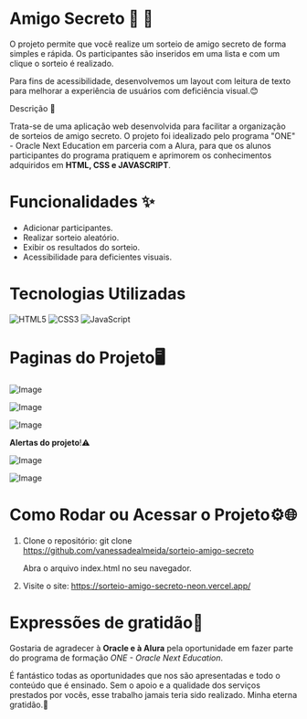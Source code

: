 # Amigo Secreto 🎁 🎉 

O projeto permite que você realize um sorteio de amigo secreto de forma simples e rápida. Os participantes são inseridos em uma lista e com um clique o sorteio é realizado.

Para fins de acessibilidade, desenvolvemos um layout com leitura de texto para melhorar a experiência de usuários com deficiência visual.😊

Descrição 📜

Trata-se de uma aplicação web desenvolvida para facilitar a organização de sorteios de amigo secreto. O projeto foi idealizado pelo programa "ONE" - Oracle Next Education em parceria com a Alura, para que os alunos participantes do programa pratiquem e aprimorem os conhecimentos adquiridos em **HTML, CSS e JAVASCRIPT**. 

# Funcionalidades ✨

- Adicionar participantes.
- Realizar sorteio aleatório.
- Exibir os resultados do sorteio.
- Acessibilidade para deficientes visuais. 

# Tecnologias Utilizadas

![HTML5](https://img.shields.io/badge/html5-%23E34F26.svg?style=for-the-badge&logo=html5&logoColor=white) ![CSS3](https://img.shields.io/badge/css3-%231572B6.svg?style=for-the-badge&logo=css3&logoColor=white) ![JavaScript](https://img.shields.io/badge/javascript-%23323330.svg?style=for-the-badge&logo=javascript&logoColor=%23F7DF1E)

# Paginas do Projeto🖥️
![Image](https://github.com/user-attachments/assets/7bece620-b31b-45fc-91f6-03bec7cd9196)

![Image](https://github.com/user-attachments/assets/87e9d712-25ab-4865-8b42-1b7bb035a91b)

![Image](https://github.com/user-attachments/assets/ecc1aa10-ca68-44e0-a285-3f32a8829039)

**Alertas do projeto**!⚠

![Image](https://github.com/user-attachments/assets/68e61933-7491-4170-9cb1-05e5a951865a)

![Image](https://github.com/user-attachments/assets/8e16bbdb-a9dd-487a-980f-3d70f042a9f0)

# Como Rodar ou Acessar o Projeto⚙️🌐

1. Clone o repositório: git clone https://github.com/vanessadealmeida/sorteio-amigo-secreto
   
   Abra o arquivo index.html no seu navegador.

2. Visite o site: https://sorteio-amigo-secreto-neon.vercel.app/


# Expressões de gratidão🙏

Gostaria de agradecer à **Oracle e à Alura** pela oportunidade em fazer parte do programa de formação *ONE - Oracle Next Education*. 

É fantástico todas as oportunidades que nos são apresentadas e todo o conteúdo que é ensinado. Sem o apoio e a qualidade dos serviços prestados por vocês, esse trabalho jamais teria sido realizado. Minha eterna gratidão.🥰
